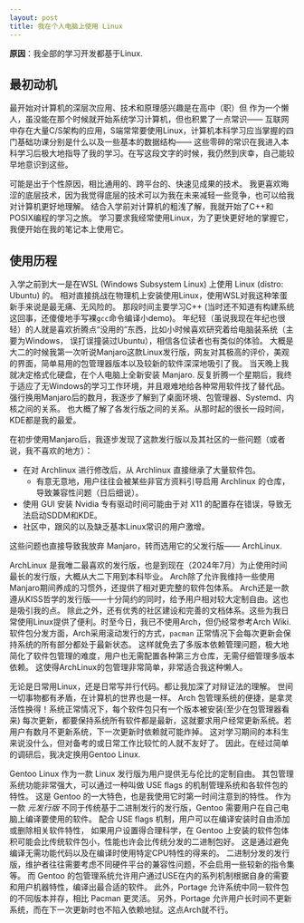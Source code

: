 ```yaml
---
layout: post
title: 我在个人电脑上使用 Linux
---
```


**原因**：我全部的学习开发都基于Linux.

## 最初动机

最开始对计算机的深层次应用、技术和原理感兴趣是在高中（职）但
作为一个懒人，虽没能在那个时候就开始系统学习计算机，但也积累了一点常识——
互联网中存在大量C/S架构的应用，S端常常要使用Linux，计算机本科学习应当掌握的四门基础功课分别是什么以及一些基本的数据结构——
这些零碎的常识在我进入本科学习后极大地指导了我的学习。在写这段文字的时候，我仍然到庆幸，自己能较早地意识到这些。

可能是出于个性原因，相比通用的、跨平台的、快速见成果的技术。
我更喜欢晦涩的底层技术，因为我觉得底层的技术可以为我在未来减轻一些竞争，也可以给我对计算机更好地理解。
结合入学前对计算机的粗浅了解，我就开始了C++和POSIX编程的学习之旅。
学习要求我经常使用Linux，为了更快更好地的掌握它，我便开始在我的笔记本上使用它。

## 使用历程

入学之前到大一是在WSL (Windows Subsystem Linux) 上使用 Linux (distro: Ubuntu) 的。
相对直接挑战在物理机上安装使用Linux，使用WSL对我这种笨蛋新手来说是最无痛、无风险的。
那段时间主要学习C++ (当时还不知道有构建系统这回事，还傻傻地手写裸`gcc`命令编译小demo)。
年纪轻（虽说我现在年纪也很轻）的人就是喜欢折腾点“没用的”东西，比如小时候喜欢研究着给电脑装系统（主要为Windows，
误打误撞装过Ubuntu），相信各位读者也有类似的体验。
大概是大二的时候我第一次听说Manjaro这款Linux发行版，网友对其极高的评价，美观的界面，简单易用的包管理器版本以及较新的软件深深地吸引了我。
当天晚上我就决定格式化硬盘，在个人电脑上全新安装 Manjaro.
反复折腾一个星期后，我终于适应了无Windows的学习工作环境，并且艰难地给各种常用软件找了替代品。
强行换用Manjaro后的数月，我逐步了解到了桌面环境、包管理器、Systemd、内核之间的关系。
也大概了解了各发行版之间的关系。从那时起的很长一段时间，KDE都是我的最爱。

在初步使用Manjaro后，我逐步发现了这款发行版以及其社区的一些问题（或者说，我不喜欢的地方）：

- 在对 Archlinux 进行修改后，从 Archlinux 直接继承了大量软件包。
    - 有意无意地，用户往往会被某些非官方资料引导启用 Archlinux 的仓库，导致兼容性问题（日后细说）。
- 使用 GUI 安装 Nvidia 专有驱动时间可能由于对 X11 的配置存在错误，导致无法启动SDDM和KDE。
- 社区中，跟风的以及缺乏基本Linux常识的用户激增。

这些问题也直接导致我放弃 Manjaro，转而选用它的父发行版—— ArchLinux.

ArchLinux 是我唯二最喜欢的发行版，也是到现在（2024年7月）为止使用时间最长的发行版，大概从大二下用到本科毕业。
Arch除了允许我维持一些使用Manjaro期间养成的习惯外，还提供了相对更完整的软件包体系。
Arch还是一款遵从KISS哲学的发行版——十分简约的同时，给予用户相对较大定制自由。这也是吸引我的点。
除此之外，还有优秀的社区建设和完善的文档体系。这些为我日常使用Linux提供了便利。时至今日，我已不使用Arch，但仍经常参考Arch Wiki.
软件包分发方面，Arch采用滚动发行的方式，`pacman` 正常情况下会每次更新会保持系统的所有部分都处于最新状态。
这样就免去了多版本依赖管理问题，极大地简化了软件包管理的难度，用户也无需配置各种第三方仓库，无需仔细管理多版本依赖。
这使得ArchLinux的包管理非常简单，非常适合我这种懒人。

无论是日常用Linux，还是日常写并行代码。都让我加深了对辩证法的理解。
世间一切事物都有矛盾，在计算机的世界也是一样。
Arch 包管理系统的便捷，是拿灵活性换得！系统正常情况下，每个软件包只有一个版本被安装(至少在包管理器看来)
每次更新，都要保持系统所有软件都是最新，这就要求用户经常更新系统。若用户有数月不更新系统，下一次更新时依赖就可能炸掉。
这对学习期间的本科生来说没什么，但对备考的或日常工作比较忙的人就不友好了。
因此，在经过简单的调研后，我决定换用Gentoo Linux.

Gentoo Linux 作为一款 Linux 发行版为用户提供无与伦比的定制自由。
其包管理系统功能非常强大，可以通过一种叫做 USE flags 的机制管理系统和各软件包的特性。
这是 Gentoo 的一大特色，也是我使用它时第一时间注意到的特性。
作为一款 *元发行版* 不同于传统基于二进制发行的发行版，Gentoo 需要用户在自己电脑上编译要使用的软件。
配合 USE flags 机制，用户可以在编译安装时自由添加或删除相关软件特性，
如果用户设置得合理科学，在 Gentoo 上安装的软件包体积可能会比传统软件包小，性能也许会比传统分发的二进制包好。
这是通过避免编译无需功能代码以及在编译时使用特定CPU特性的得来的。
二进制分发的发行版，维护者往往需要考虑不同硬件平台的兼容性问题，不会启用一些较新的指令集等。
而 Gentoo 的包管理系统允许用户通过USE在内的系列机制根据自身的需要和用户机器特性，编译出最合适的软件。
此外，Portage 允许系统中同一软件包的不同版本并存，相比 Pacman 更灵活。
另外，Portage 允许用户长时间不更新系统，而在下一次更新时也不陷入依赖地狱。这点Arch就不行。
